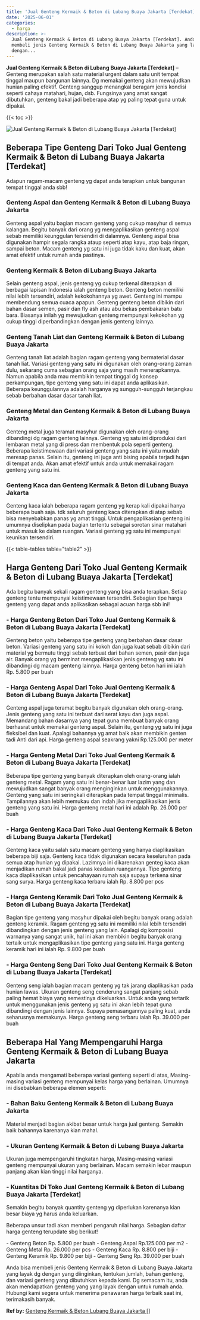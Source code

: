 ```yaml
---
title: 'Jual Genteng Kermaik & Beton di Lubang Buaya Jakarta [Terdekat]'
date: '2025-06-01'
categories:
  - harga
description: >-
  Jual Genteng Kermaik & Beton di Lubang Buaya Jakarta [Terdekat]. Anda bisa
  membeli jenis Genteng Kermaik & Beton di Lubang Buaya Jakarta yang layak dg
  dengan...
---
```


**Jual Genteng Kermaik & Beton di Lubang Buaya Jakarta \[Terdekat\]** – Genteng merupakan salah satu material urgent dalam satu unit tempat tinggal maupun bangunan lainnya. Dg memakai genteng akan mewujudkan hunian paling efektif. Genteng sanggup menangkal beragam jenis kondisi seperti cahaya matahari, hujan, dsb. Fungsinya yang amat sangat dibutuhkan, genteng bakal jadi beberapa atap yg paling tepat guna untuk dipakai.

{{< toc >}}

![Jual Genteng Kermaik & Beton di Lubang Buaya Jakarta [Terdekat]](/images/genteng-minimalis-murah22.png)

## Beberapa Tipe Genteng Dari Toko Jual Genteng Kermaik & Beton di Lubang Buaya Jakarta \[Terdekat\]

Adapun ragam-macam genteng yg dapat anda terapkan untuk bangunan tempat tinggal anda sbb!

### Genteng Aspal dan Genteng Kermaik & Beton di Lubang Buaya Jakarta

Genteng aspal yaitu bagian macam genteng yang cukup masyhur di semua kalangan. Begitu banyak dari orang yg mengaplikasikan genteng aspal sebab memiliki keunggulan tersendiri di dalamnya. Genteng aspal bisa digunakan hampir segala rangka ataup seperti atap kayu, atap baja ringan, sampai beton. Macam genteng yg satu ini juga tidak kaku dan kuat, akan amat efektif untuk rumah anda pastinya.

### Genteng Kermaik & Beton di Lubang Buaya Jakarta

Selain genteng aspal, jenis genteng yg cukup terkenal diterapkan di berbagai lapisan Indonesia ialah genteng beton. Genteng beton memiliki nilai lebih tersendiri, adalah kekokohannya yg awet. Genteng ini mampu membendung semua cuaca apapun. Genteng genteng beton dibikin dari bahan dasar semen, pasir dan fly ash atau abu bekas pembakaran batu bara. Biasanya inilah yg mewujudkan genteng mempunyai kekokohan yg cukup tinggi diperbandingkan dengan jenis genteng lainnya.

### Genteng Tanah Liat dan Genteng Kermaik & Beton di Lubang Buaya Jakarta

Genteng tanah liat adalah bagian ragam genteng yang bermaterial dasar tanah liat. Variasi genteng yang satu ini digunakan oleh orang-orang zaman dulu, sekarang cuma sebagian orang saja yang masih menerapkannya. Namun apabila anda mau membikin tempat tinggal dg konsep perkampungan, tipe genteng yang satu ini dapat anda aplikasikan. Beberapa keunggulannya adalah harganya yg sungguh-sungguh terjangkau sebab berbahan dasar dasar tanah liat.

### Genteng Metal dan Genteng Kermaik & Beton di Lubang Buaya Jakarta

Genteng metal juga teramat masyhur digunakan oleh orang-orang dibandingi dg ragam genteng lainnya. Genteng yg satu ini diproduksi dari lembaran metal yang di press dan membentuk pola seperti genteng. Beberapa keistimewaan dari variasi genteng yang satu ini yaitu mudah meresap panas. Selain itu, genteng ini juga anti bising apabila terjadi hujan di tempat anda. Akan amat efektif untuk anda untuk memakai ragam genteng yang satu ini.

### Genteng Kaca dan Genteng Kermaik & Beton di Lubang Buaya Jakarta

Genteng kaca ialah beberapa ragam genteng yg kerap kali dipakai hanya beberapa buah saja. tdk seluruh genteng kaca diterapkan di atap sebab bisa menyebabkan panas yg amat tinggi. Untuk pengaplikasian genteng ini umumnya diselipkan pada bagian tertentu sebagai sorotan sinar matahari untuk masuk ke dalam ruangan. Variasi genteng yg satu ini mempunyai keunikan tersendiri.

{{< table-tables table="table2" >}}

## Harga Genteng Dari Toko Jual Genteng Kermaik & Beton di Lubang Buaya Jakarta \[Terdekat\]

Ada begitu banyak sekali ragam genteng yang bisa anda terapkan. Setiap genteng tentu mempunyai keistimewaan tersendiri. Sebagian tipe harga genteng yang dapat anda aplikasikan sebagai acuan harga sbb ini!

### \- Harga Genteng Beton Dari Toko Jual Genteng Kermaik & Beton di Lubang Buaya Jakarta \[Terdekat\]

Genteng beton yaitu beberapa tipe genteng yang berbahan dasar dasar beton. Variasi genteng yang satu ini kokoh dan juga kuat sebab dibikin dari material yg bermutu tinggi sebab terbuat dari bahan semen, pasir dan juga air. Banyak orang yg berminat mengaplikasikan jenis genteng yg satu ini dibandingi dg macam genteng lainnya. Harga genteng beton hari ini ialah Rp. 5.800 per buah

### \- Harga Genteng Aspal Dari Toko Jual Genteng Kermaik & Beton di Lubang Buaya Jakarta \[Terdekat\]

Genteng aspal juga teramat begitu banyak digunakan oleh orang-orang. Jenis genteng yang satu ini terbuat dari serat kayu dan juga aspal. Memandang bahan dasarnya yang tepat guna membuat banyak orang berhasrat untuk memakai genteng aspal. Selain itu, genteng yg satu ini juga fleksibel dan kuat. Apalagi bahannya yg amat baik akan membikin genten tadi Anti dari api. Harga genteng aspal seakrang yakni Rp.125.000 per meter

### \- Harga Genteng Metal Dari Toko Jual Genteng Kermaik & Beton di Lubang Buaya Jakarta \[Terdekat\]

Beberapa tipe genteng yang banyak diterapkan oleh orang-orang ialah genteng metal. Ragam yang satu ini benar-benar luar lazim yang dan mewujudkan sangat banyak orang menginginkan untuk menggunakannya. Genteng yang satu ini seringkali diterapkan pada tempat tinggal minimalis. Tampilannya akan lebih memukau dan indah jika mengaplikasikan jenis genteng yang satu ini. Harga genteng metal hari ini adalah Rp. 26.000 per buah

### \- Harga Genteng Kaca Dari Toko Jual Genteng Kermaik & Beton di Lubang Buaya Jakarta \[Terdekat\]

Genteng kaca yaitu salah satu macam genteng yang hanya diaplikasikan beberapa biji saja. Genteng kaca tidak digunakan secara keseluruhan pada semua atap hunian yg dipakai. Lazimnya ini dikarenakan genteg kaca akan menjadikan rumah bakal jadi panas keadaan ruangannya. Tipe genteng kaca diaplikasikan untuk pencahayaan rumah saja supaya terkena sinar sang surya. Harga genteng kaca terbaru ialah Rp. 8.800 per pcs

### \- Harga Genteng Keramik Dari Toko Jual Genteng Kermaik & Beton di Lubang Buaya Jakarta \[Terdekat\]

Bagian tipe genteng yang masyhur dipakai oleh begitu banyak orang adalah genteng keramik. Ragam genteng yg satu ini memiliki nilai lebih tersendiri dibandingkan dengan jenis genteng yang lain. Apalagi dg komposisi warnanya yang sangat unik, hal ini akan membikin begitu banyak orang tertaik untuk mengaplikasikan tipe genteng yang satu ini. Harga genteng keramik hari ini ialah Rp. 9.800 per buah

### \- Harga Genteng Seng Dari Toko Jual Genteng Kermaik & Beton di Lubang Buaya Jakarta \[Terdekat\]

Genteng seng ialah bagian macam genteng yg tak jarang diaplikasikan pada hunian lawas. Ukuran genteng seng cenderung sangat panjang sebab paling hemat biaya yang semestinya dikeluarkan. Untuk anda yang tertarik untuk menggunakan jenis genteng yg satu ini akan lebih tepat guna dibandingi dengan jenis lainnya. Supaya pemasangannya paling kuat, anda seharusnya memakunya. Harga genteng seng terbaru ialah Rp. 39.000 per buah

## Beberapa Hal Yang Mempengaruhi Harga Genteng Kermaik & Beton di Lubang Buaya Jakarta

Apabila anda mengamati beberapa variasi genteng seperti di atas, Masing-masing variasi genteng mempunyai kelas harga yang berlainan. Umumnya ini disebabkan beberapa elemen seperti:

### \- Bahan Baku Genteng Kermaik & Beton di Lubang Buaya Jakarta

Material menjadi bagian akibat besar untuk harga jual genteng. Semakin baik bahannya karenanya kian mahal.

### \- Ukuran Genteng Kermaik & Beton di Lubang Buaya Jakarta

Ukuran juga mempengaruhi tingkatan harga, Masing-masing variasi genteng mempunyai ukuran yang berlainan. Macam semakin lebar maupun panjang akan kian tinggi nilai harganya.

### \- Kuantitas Di Toko Jual Genteng Kermaik & Beton di Lubang Buaya Jakarta \[Terdekat\]

Semakin begitu banyak quantity genteng yg diperlukan karenanya kian besar biaya yg harus anda keluarkan.

Beberapa unsur tadi akan memberi pengaruh nilai harga. Sebagian daftar harga genteng terupdate sbg berikut!

\- Genteng Beton Rp. 5.800 per buah - Genteng Aspal Rp.125.000 per m2 - Genteng Metal Rp. 26.000 per pcs - Genteng Kaca Rp. 8.800 per biji - Genteng Keramik Rp. 9.800 per biji - Genteng Seng Rp. 39.000 per buah

Anda bisa membeli jenis Genteng Kermaik & Beton di Lubang Buaya Jakarta yang layak dg dengan yang diinginkan, tentukan jumlah, bahan genteng, dan variasi genteng yang dibutuhkan kepada kami. Dg semacam itu, anda akan mendapatkan genteng yang yang layak dengan untuk rumah anda. Hubungi kami segera untuk menerima penawaran harga terbaik saat ini, terimakasih banyak.

**Ref by:**  [Genteng Kermaik & Beton  Lubang Buaya Jakarta []](https://id.wikipedia.org/wiki/Genteng)
